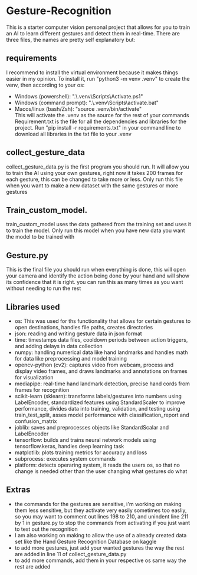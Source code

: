 # Gesture-Recognition
This is a starter computer vision personal project that allows for you to train an AI to learn different gestures and detect them in real-time.
There are three files, the names are pretty self explanatory but:
## requirements
I recommend to install the virtual environment because it makes things easier in my opinion. To install it, run "python3 -m venv .venv" to create the venv, then according to your os:
  - Windows (powershell): ".\\.venv\Scripts\Activate.ps1"
  - Windows (command prompt): ".\\.venv\Scripts\activate.bat"
  - Macos/linux (bash/Zsh): "source .venv/bin/activate"  
This will activate the .venv as the source for the rest of your commands  
Requirement.txt is the file for all the dependencies and libraries for the project. Run "pip install -r requirements.txt" in your command line to download all libraries in the txt file to your .venv
## collect_gesture_data
collect_gesture_data.py is the first program you should run. It will allow you to train the AI using your own gestures, right now it takes 200 frames for each gesture, this can be changed to take more or less. Only run this file when you want to make a new dataset with the same gestures or more gestures
## Train_custom_model.
train_custom_model uses the data gathered from the training set and uses it to train the model. Only run this model when you have new data you want the model to be trained with
## Gesture.py
This is the final file you should run when everything is done, this will open your camera and identify the action being done by your hand and will show its confidence that it is right. you can run this as many times as you want without needing to run the rest
## Libraries used
  - os: This was used for ths functionality that allows for certain gestures to open destinations, handles file paths, creates directories
  - json: reading and writing gesture data in json format
  - time: timestamps data files, cooldown periods between action triggers, and adding delays in data collection
  - numpy: handling numerical data like hand landmarks and handles math for data like preprocessing and model training
  - opencv-python (cv2): captures video from webcam, process and display video frames, and draws landmarks and annotations on frames for visualization
  - mediapipe: real-time hand landmark detection, precise hand cords from frames for recognition
  - scikit-learn (sklearn): transforms labels/gestures into numbers using LabelEncoder, standardized features using StandardScaler to improve performance, divides data into training, validation, and testing using train_test_split, asses model performance with classification_report and confusion_matrix
  - joblib: saves and preprocesses objects like StandardScalar and LabelEncoder
  - tensorflow: builds and trains neural network models using tensorflow.keras, handles deep learning task
  - matplotlib: plots training metrics for accuracy and loss
  - subprocess: executes system commands
  - platform: detects operaring system, it reads the users os, so that no change is needed other than the user changing what gestures do what

## Extras
  - the commands for the gestures are sensitive, i'm working on making them less sensitive, but they activate very easily sometimes too easliy, so you may want to comment out lines 198 to 210, and unindent line 211 by 1 in gesture.py to stop the commands from activating if you just want to test out the recognition
  - I am also working on making to allow the use of a already created data set like the Hand Gesture Recognition Database on kaggle
  - to add more gestures, just add your wanted gestures the way the rest are added in line 11 of collect_gesture_data.py
  - to add more commands, add them in your respective os same way the rest are added
